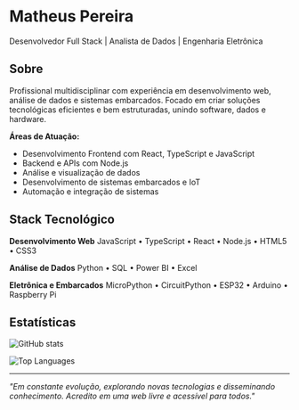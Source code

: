 # Matheus Pereira

Desenvolvedor Full Stack | Analista de Dados | Engenharia Eletrônica

## Sobre

Profissional multidisciplinar com experiência em desenvolvimento web, análise de dados e sistemas embarcados. Focado em criar soluções tecnológicas eficientes e bem estruturadas, unindo software, dados e hardware.

**Áreas de Atuação:**
- Desenvolvimento Frontend com React, TypeScript e JavaScript
- Backend e APIs com Node.js
- Análise e visualização de dados
- Desenvolvimento de sistemas embarcados e IoT
- Automação e integração de sistemas

## Stack Tecnológico

**Desenvolvimento Web**
JavaScript • TypeScript • React • Node.js • HTML5 • CSS3

**Análise de Dados**
Python • SQL • Power BI • Excel

**Eletrônica e Embarcados**
MicroPython • CircuitPython • ESP32 • Arduino • Raspberry Pi

## Estatísticas

![GitHub stats](https://github-readme-stats.vercel.app/api?username=mafhper&show_icons=true&theme=default&hide_border=true&count_private=true)

![Top Languages](https://github-readme-stats.vercel.app/api/top-langs/?username=mafhper&layout=compact&theme=default&hide_border=true)


---

*"Em constante evolução, explorando novas tecnologias e disseminando conhecimento. Acredito em uma web livre e acessível para todos."*
